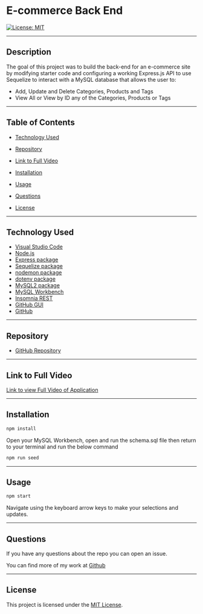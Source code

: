 # E-commerce Back End 



[![License: MIT](https://img.shields.io/badge/License-MIT-yellow.svg)](https://opensource.org/licenses/MIT)



***

## Description

The goal of this project was to build the back-end for an e-commerce site by modifying starter code and configuring a working Express.js API to use Sequelize to interact with a MySQL database that allows the user to:

- Add, Update and Delete Categories, Products and Tags
- View All or View by ID any of the Categories, Products or Tags

***

## Table of Contents

- [Technology Used](#technology-used)

- [Repository](#repository)

- [Link to Full Video](#link-to-full-video)



- [Installation](#installation)

- [Usage](#usage)



- [Questions](#questions)

- [License](#license)

***

## Technology Used

- [Visual Studio Code](https://code.visualstudio.com/)
- [Node.js](https://nodejs.org/en/)
- [Express package](https://www.npmjs.com/package/express)
- [Sequelize package](https://www.npmjs.com/package/sequelize)
- [nodemon package](https://www.npmjs.com/package/nodemon)
- [dotenv package](https://www.npmjs.com/package/dotenv)
- [MySQL2 package](https://www.npmjs.com/package/mysql2)
- [MySQL Workbench](https://www.mysql.com/products/workbench/)
- [Insomnia REST](https://insomnia.rest/)
- [GitHub GUI](https://desktop.github.com/)
- [GitHub](https://www.github.com)

***

## Repository

- [GitHub Repository](https://github.com/kumenger/e-commerce-backend)

***

## Link to Full Video

[Link to view Full Video of Application](https://drive.google.com/file/d/14pKQpNsyMnvxagSfITEfZUxXOxcCFZAN/view)



***

## Installation

~~~javascript
npm install
~~~

Open your MySQL Workbench, open and run the schema.sql file then return to your terminal and run the below command

~~~javascript
npm run seed
~~~

***

## Usage

~~~javascript
npm start
~~~

Navigate using the keyboard arrow keys to make your selections and updates.

***



## Questions

If you have any questions about the repo you can open an issue.

You can find more of my work at [Github](https://github.com/kumenger)

***

## License

This project is licensed under the [MIT License](https://choosealicense.com/licenses/mit).

